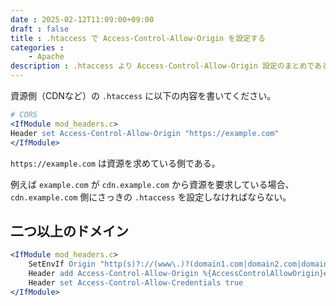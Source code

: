 ```yaml
---
date : 2025-02-12T11:09:00+09:00
draft : false
title : .htaccess で Access-Control-Allow-Origin を設定する
categories : 
    - Apache
description : .htaccess より Access-Control-Allow-Origin 設定のまとめである。
---
```


資源側（CDNなど）の `.htaccess` に以下の内容を書いてください。

```apache
# CORS
<IfModule mod_headers.c>
Header set Access-Control-Allow-Origin "https://example.com"
</IfModule>
```

`https://example.com` は資源を求めている側である。

例えば `example.com` が `cdn.example.com` から資源を要求している場合、`cdn.example.com` 側にさっきの `.htaccess` を設定しなければならない。

## 二つ以上のドメイン
```apache
<IfModule mod_headers.c>
    SetEnvIf Origin "http(s)?://(www\.)?(domain1.com|domain2.com|domain3.com)$" AccessControlAllowOrigin=$0$1
    Header add Access-Control-Allow-Origin %{AccessControlAllowOrigin}e env=AccessControlAllowOrigin
    Header set Access-Control-Allow-Credentials true
</IfModule>
```
